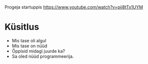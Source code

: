 Progeja startuppis https://www.youtube.com/watch?v=pii8tTx1UYM


# Küsitlus

* Mis tase oli algul
* Mis tase on nüüd
* Õppisid midagi juurde ka?
* Sa oled nüüd programmeerija.
